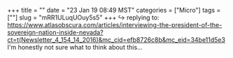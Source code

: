 +++
title = ""
date = "23 Jan 19 08:49 MST"
categories = ["Micro"]
tags = [""]
slug = "mRR1ULuqUOuy5s5"
+++
↪️ replying to: https://www.atlasobscura.com/articles/interviewing-the-president-of-the-sovereign-nation-inside-nevada?ct=t(Newsletter_4_154_14_2016)&mc_cid=efb8726c8b&mc_eid=34be11d5e3
I'm honestly not sure what to think about this...

